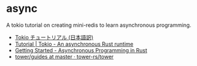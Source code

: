 # async

A tokio tutorial on creating mini-redis to learn asynchronous programming.

- [Tokio チュートリアル \(日本語訳\)](https://zenn.dev/magurotuna/books/tokio-tutorial-ja)
- [Tutorial \| Tokio \- An asynchronous Rust runtime](https://tokio.rs/tokio/tutorial)
- [Getting Started \- Asynchronous Programming in Rust](https://rust-lang.github.io/async-book/)
- [tower/guides at master · tower\-rs/tower](https://github.com/tower-rs/tower/tree/master/guides)
